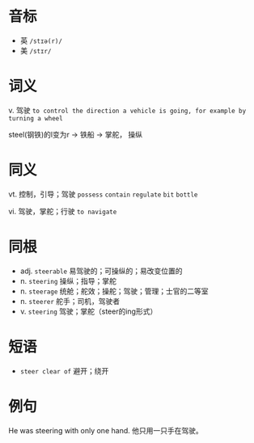 # 音标

- 英 `/stɪə(r)/`
- 美 `/stɪr/`

# 词义

v. 驾驶
`to control the direction a vehicle is going, for example by turning a wheel`



steel(钢铁)的l变为r → 铁船 → 掌舵， 操纵

# 同义

vt. 控制，引导；驾驶
`possess` `contain` `regulate` `bit` `bottle`

vi. 驾驶，掌舵；行驶
`to navigate`

# 同根

- adj. `steerable` 易驾驶的；可操纵的；易改变位置的
- n. `steering` 操纵；指导；掌舵
- n. `steerage` 统舱；舵效；操舵；驾驶；管理；士官的二等室
- n. `steerer` 舵手；司机，驾驶者
- v. `steering` 驾驶；掌舵（steer的ing形式）

# 短语

- `steer clear of` 避开；绕开

# 例句

He was steering with only one hand.
他只用一只手在驾驶。


